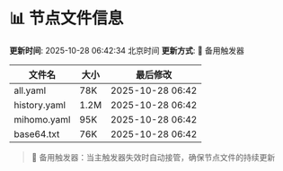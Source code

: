 # 📊 节点文件信息

**更新时间**: 2025-10-28 06:42:34 北京时间
**更新方式**: 🔄 备用触发器

| 文件名 | 大小 | 最后修改 |
|--------|------|----------|
| all.yaml | 78K | 2025-10-28 06:42 |
| history.yaml | 1.2M | 2025-10-28 06:42 |
| mihomo.yaml | 95K | 2025-10-28 06:42 |
| base64.txt | 76K | 2025-10-28 06:42 |

> 🔄 备用触发器：当主触发器失效时自动接管，确保节点文件的持续更新
